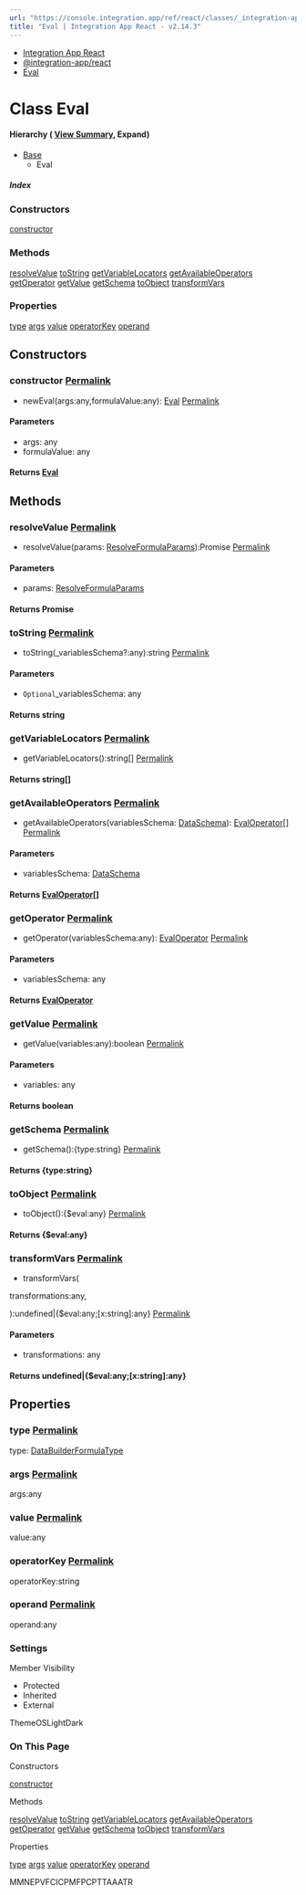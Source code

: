 ```yaml
---
url: "https://console.integration.app/ref/react/classes/_integration-app_react.Eval.html"
title: "Eval | Integration App React - v2.14.3"
---
```


- [Integration App React](https://console.integration.app/ref/react/index.html)
- [@integration-app/react](https://console.integration.app/ref/react/modules/_integration-app_react.html)
- [Eval](https://console.integration.app/ref/react/classes/_integration-app_react.Eval.html)

# Class Eval

#### Hierarchy ( [View Summary](https://console.integration.app/ref/react/hierarchy.html\#@integration-app/react.Eval), Expand)

- [Base](https://console.integration.app/ref/react/classes/Formula.Base.html)
  - Eval

##### Index

### Constructors

[constructor](https://console.integration.app/ref/react/classes/_integration-app_react.Eval.html#constructor)

### Methods

[resolveValue](https://console.integration.app/ref/react/classes/_integration-app_react.Eval.html#resolvevalue) [toString](https://console.integration.app/ref/react/classes/_integration-app_react.Eval.html#tostring) [getVariableLocators](https://console.integration.app/ref/react/classes/_integration-app_react.Eval.html#getvariablelocators) [getAvailableOperators](https://console.integration.app/ref/react/classes/_integration-app_react.Eval.html#getavailableoperators) [getOperator](https://console.integration.app/ref/react/classes/_integration-app_react.Eval.html#getoperator) [getValue](https://console.integration.app/ref/react/classes/_integration-app_react.Eval.html#getvalue) [getSchema](https://console.integration.app/ref/react/classes/_integration-app_react.Eval.html#getschema) [toObject](https://console.integration.app/ref/react/classes/_integration-app_react.Eval.html#toobject) [transformVars](https://console.integration.app/ref/react/classes/_integration-app_react.Eval.html#transformvars)

### Properties

[type](https://console.integration.app/ref/react/classes/_integration-app_react.Eval.html#type) [args](https://console.integration.app/ref/react/classes/_integration-app_react.Eval.html#args) [value](https://console.integration.app/ref/react/classes/_integration-app_react.Eval.html#value) [operatorKey](https://console.integration.app/ref/react/classes/_integration-app_react.Eval.html#operatorkey) [operand](https://console.integration.app/ref/react/classes/_integration-app_react.Eval.html#operand)

## Constructors

### constructor [Permalink](https://console.integration.app/ref/react/classes/_integration-app_react.Eval.html\#constructor)

- newEval(args:any,formulaValue:any): [Eval](https://console.integration.app/ref/react/classes/_integration-app_react.Eval.html) [Permalink](https://console.integration.app/ref/react/classes/_integration-app_react.Eval.html#constructoreval)





#### Parameters



- args: any
- formulaValue: any

#### Returns [Eval](https://console.integration.app/ref/react/classes/_integration-app_react.Eval.html)

## Methods

### resolveValue [Permalink](https://console.integration.app/ref/react/classes/_integration-app_react.Eval.html\#resolvevalue)

- resolveValue(params: [ResolveFormulaParams](https://console.integration.app/ref/react/interfaces/_integration-app_react.ResolveFormulaParams.html)):Promise<any> [Permalink](https://console.integration.app/ref/react/classes/_integration-app_react.Eval.html#resolvevalue-1)





#### Parameters



- params: [ResolveFormulaParams](https://console.integration.app/ref/react/interfaces/_integration-app_react.ResolveFormulaParams.html)

#### Returns Promise<any>

### toString [Permalink](https://console.integration.app/ref/react/classes/_integration-app_react.Eval.html\#tostring)

- toString(\_variablesSchema?:any):string [Permalink](https://console.integration.app/ref/react/classes/_integration-app_react.Eval.html#tostring-1)





#### Parameters



- `Optional`\_variablesSchema: any

#### Returns string

### getVariableLocators [Permalink](https://console.integration.app/ref/react/classes/_integration-app_react.Eval.html\#getvariablelocators)

- getVariableLocators():string\[\] [Permalink](https://console.integration.app/ref/react/classes/_integration-app_react.Eval.html#getvariablelocators-1)



#### Returns string\[\]


### getAvailableOperators [Permalink](https://console.integration.app/ref/react/classes/_integration-app_react.Eval.html\#getavailableoperators)

- getAvailableOperators(variablesSchema: [DataSchema](https://console.integration.app/ref/react/interfaces/DataSchema.html)): [EvalOperator](https://console.integration.app/ref/react/interfaces/EvalOperator.html)\[\] [Permalink](https://console.integration.app/ref/react/classes/_integration-app_react.Eval.html#getavailableoperators-1)





#### Parameters



- variablesSchema: [DataSchema](https://console.integration.app/ref/react/interfaces/DataSchema.html)

#### Returns [EvalOperator](https://console.integration.app/ref/react/interfaces/EvalOperator.html)\[\]

### getOperator [Permalink](https://console.integration.app/ref/react/classes/_integration-app_react.Eval.html\#getoperator)

- getOperator(variablesSchema:any): [EvalOperator](https://console.integration.app/ref/react/interfaces/EvalOperator.html) [Permalink](https://console.integration.app/ref/react/classes/_integration-app_react.Eval.html#getoperator-1)





#### Parameters



- variablesSchema: any

#### Returns [EvalOperator](https://console.integration.app/ref/react/interfaces/EvalOperator.html)

### getValue [Permalink](https://console.integration.app/ref/react/classes/_integration-app_react.Eval.html\#getvalue)

- getValue(variables:any):boolean [Permalink](https://console.integration.app/ref/react/classes/_integration-app_react.Eval.html#getvalue-1)





#### Parameters



- variables: any

#### Returns boolean

### getSchema [Permalink](https://console.integration.app/ref/react/classes/_integration-app_react.Eval.html\#getschema)

- getSchema():{type:string} [Permalink](https://console.integration.app/ref/react/classes/_integration-app_react.Eval.html#getschema-1)



#### Returns {type:string}


### toObject [Permalink](https://console.integration.app/ref/react/classes/_integration-app_react.Eval.html\#toobject)

- toObject():{$eval:any} [Permalink](https://console.integration.app/ref/react/classes/_integration-app_react.Eval.html#toobject-1)



#### Returns {$eval:any}


### transformVars [Permalink](https://console.integration.app/ref/react/classes/_integration-app_react.Eval.html\#transformvars)

- transformVars(

transformations:any,

):undefined\|{$eval:any;\[x:string\]:any} [Permalink](https://console.integration.app/ref/react/classes/_integration-app_react.Eval.html#transformvars-1)





#### Parameters



- transformations: any

#### Returns undefined\|{$eval:any;\[x:string\]:any}

## Properties

### type [Permalink](https://console.integration.app/ref/react/classes/_integration-app_react.Eval.html\#type)

type: [DataBuilderFormulaType](https://console.integration.app/ref/react/enums/DataBuilderFormulaType.html)

### args [Permalink](https://console.integration.app/ref/react/classes/_integration-app_react.Eval.html\#args)

args:any

### value [Permalink](https://console.integration.app/ref/react/classes/_integration-app_react.Eval.html\#value)

value:any

### operatorKey [Permalink](https://console.integration.app/ref/react/classes/_integration-app_react.Eval.html\#operatorkey)

operatorKey:string

### operand [Permalink](https://console.integration.app/ref/react/classes/_integration-app_react.Eval.html\#operand)

operand:any

### Settings

Member Visibility

- Protected
- Inherited
- External

ThemeOSLightDark

### On This Page

Constructors

[constructor](https://console.integration.app/ref/react/classes/_integration-app_react.Eval.html#constructor)

Methods

[resolveValue](https://console.integration.app/ref/react/classes/_integration-app_react.Eval.html#resolvevalue) [toString](https://console.integration.app/ref/react/classes/_integration-app_react.Eval.html#tostring) [getVariableLocators](https://console.integration.app/ref/react/classes/_integration-app_react.Eval.html#getvariablelocators) [getAvailableOperators](https://console.integration.app/ref/react/classes/_integration-app_react.Eval.html#getavailableoperators) [getOperator](https://console.integration.app/ref/react/classes/_integration-app_react.Eval.html#getoperator) [getValue](https://console.integration.app/ref/react/classes/_integration-app_react.Eval.html#getvalue) [getSchema](https://console.integration.app/ref/react/classes/_integration-app_react.Eval.html#getschema) [toObject](https://console.integration.app/ref/react/classes/_integration-app_react.Eval.html#toobject) [transformVars](https://console.integration.app/ref/react/classes/_integration-app_react.Eval.html#transformvars)

Properties

[type](https://console.integration.app/ref/react/classes/_integration-app_react.Eval.html#type) [args](https://console.integration.app/ref/react/classes/_integration-app_react.Eval.html#args) [value](https://console.integration.app/ref/react/classes/_integration-app_react.Eval.html#value) [operatorKey](https://console.integration.app/ref/react/classes/_integration-app_react.Eval.html#operatorkey) [operand](https://console.integration.app/ref/react/classes/_integration-app_react.Eval.html#operand)

MMNEPVFCICPMFPCPTTAAATR